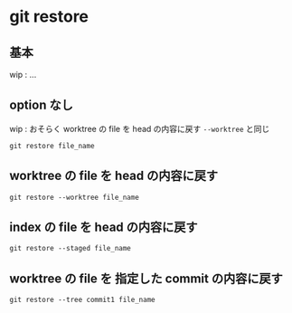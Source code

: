 
# git restore


## 基本

wip : ...


## option なし

wip : おそらく
worktree の file を head の内容に戻す `--worktree` と同じ

```
git restore file_name
```


## worktree の file を head の内容に戻す

```
git restore --worktree file_name
```


## index の file を head の内容に戻す

```
git restore --staged file_name
```


## worktree の file を 指定した commit の内容に戻す

```
git restore --tree commit1 file_name
```



